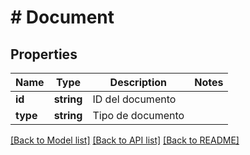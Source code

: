 # # Document

## Properties

Name | Type | Description | Notes
------------ | ------------- | ------------- | -------------
**id** | **string** | ID del documento | 
**type** | **string** | Tipo de documento | 

[[Back to Model list]](../../README.md#documentation-for-models) [[Back to API list]](../../README.md#documentation-for-api-endpoints) [[Back to README]](../../README.md)


